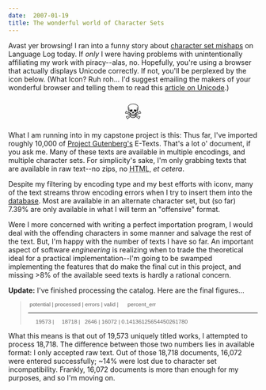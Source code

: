 ```yaml
---
date:  2007-01-19
title: The wonderful world of Character Sets
---
```

Avast yer browsing!  I ran into a funny story about <a href="http://itre.cis.upenn.edu/~myl/languagelog/archives/004064.html">character set mishaps</a> on Language Log today.  If <em>only</em> I were having problems with unintentionally affiliating my work with piracy--alas, no.  Hopefully, you're using a browser that actually displays Unicode correctly.  If not, you'll be perplexed by the icon below. (What Icon? Ruh roh... I'd suggest emailing the makers of your wonderful browser and telling them to read this <a href="http://www.joelonsoftware.com/articles/Unicode.html">article on Unicode</a>.)

<p style="text-align: center"><span style="font-size: 3em">&#x2620;</span></p>

What I am running into in my capstone project is this: Thus far, I've imported roughly 10,000 of <a href="http://gutenberg.org">Project Gutenberg's</a> E-Texts.  That's a lot o' document, if you ask me.  Many of these texts are available in multiple encodings, and multiple character sets.  For simplicity's sake, I'm only grabbing texts that are available in raw text--no zips, no <acronym title="HyperText Markup Language">HTML</acronym>, <em>et cetera</em>.

Despite my filtering by encoding type and my best efforts with iconv, many of the text streams throw encoding errors when I try to insert them into the <a href="http://www.postgresql.org">database</a>.  Most are available in an alternate character set, but (so far) 7.39% are only available in what I will term an "offensive" format.

Were I more concerned with writing a perfect importation program, I would deal with the offending characters in some manner and salvage the rest of the text.  But, I'm happy with the number of texts I have so far.  An important aspect of software <em>engineering</em> is realizing when to trade the theoretical ideal for a practical implementation--I'm going to be swamped implementing the features that do make the final cut in this project, and missing >8% of the available seed texts is hardly a rational concern.

<b>Update:</b>
I've finished processing the catalog.  Here are the final figures...
<blockquote><span style="font-size:.8em;font-family:mono, sans-serif;">&nbsp;potential&nbsp;|&nbsp;processed&nbsp;|&nbsp;errors&nbsp;|&nbsp;valid&nbsp;|&nbsp;&nbsp;&nbsp;&nbsp;&nbsp;&nbsp;percent_err<br />       
<hr />
&nbsp;&nbsp;&nbsp;&nbsp;&nbsp;19573&nbsp;|&nbsp;&nbsp;&nbsp;&nbsp;&nbsp;18718&nbsp;|&nbsp;&nbsp;&nbsp;2646&nbsp;|&nbsp;16072&nbsp;|&nbsp;0.14136125654450261780</span></blockquote>

What this means is that out of 19,573 uniquely titled works, I attempted to process 18,718.  The difference between those two numbers lies in available format: I only accepted raw text.  Out of those 18,718 documents, 16,072 were entered successfully; ~14% were lost due to character set incompatibility.  Frankly, 16,072 documents is more than enough for my purposes, and so I'm moving on.
